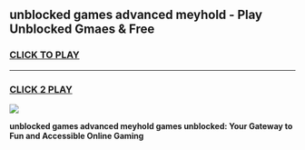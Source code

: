 
## unblocked games advanced meyhold - Play Unblocked Gmaes & Free
<h3>
<a href="https://premium.freeplayer.one?title=unblocked_games_advanced_meyhold&ref=19F">CLICK TO PLAY</a></h3>
<hr>

<h3>
<a href="https://premium.freeplayer.one?title=unblocked_games_advanced_meyhold&ref=19F">CLICK 2 PLAY</a>
  
</h3>

<a href="https://premium.freeplayer.one?title=unblocked_games_advanced_meyhold&ref=19F/"><img src="https://clearcache.store/games.png"></a>


**unblocked games advanced meyhold games unblocked: Your Gateway to Fun and Accessible Online Gaming**
